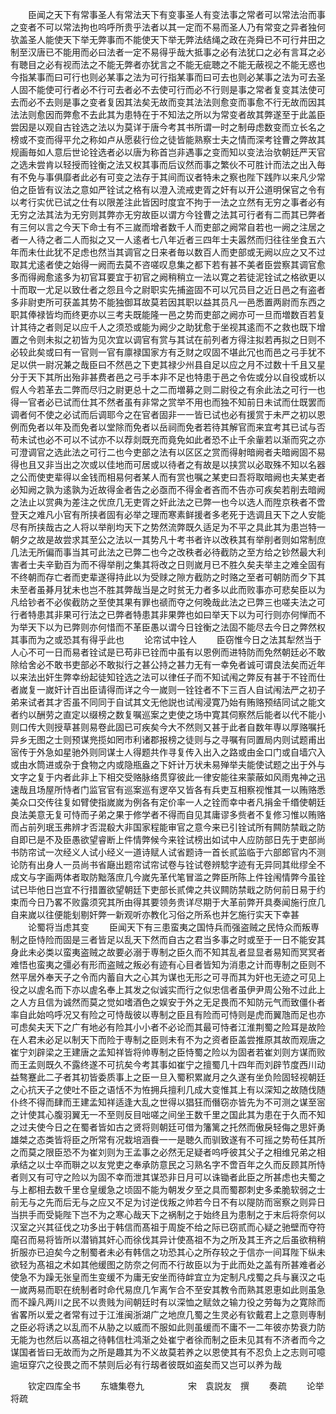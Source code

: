 <!-- { "loadSidebar": true } -->
　　臣闻之天下有常事圣人有常法天下有变事圣人有变法事之常者可以常法治而事之变者不可以常法拘也呜呼所贵乎法者以其一定而不易而圣人乃有常变之异者独何欤盖圣人能使天下举无弊事而不能使天下举无弊法结绳之政在尧舜已不可行井田之制至汉唐已不能用而必曰法者一定不易得乎哉大抵事之必有法犹口之必有言耳之必有聴目之必有视而法之不能无弊者亦犹言之不能无疵聴之不能无蔽视之不能无惑也今指某事而曰可行也则必某事之法为可行指某事而曰可去也则必某事之法为可去圣人固不能使可行者必不行可去者必不去使可行而必不行则是事之常者复变其法使可去而必不去则是事之变者复因其法矣无故而变其法法则愈变而事愈不行无故而因其法法则愈因而弊愈不去此其为患特在于不知法之所以为常变者故其弊遂至于此盖臣尝因是以观自古铨选之法以为莫详于唐今考其书所谓一时之制毋虑数变而立长名之榜或不变而得平允之称如卢从愿裴行俭之徒皆能熟察士夫之情而深考铨曹之弊故其规画毎如人意后世论铨选者必以唐为称首岂非遇事之变而知以变法治欤朝廷严天官之选未尝肯以轻授而铨衡之法又权其事而后议然而事之繁伙不可胜计而法之出入毎有不免与事俱靡者此必有可变之法存于其间而议者特未之察也陛下践阼以来凡少常伯之臣皆有议法之意如严铨试之格有以澄入流戒吏胥之奸有以开公道明保官之令有以考行实优已试之仕有以限差注此皆因时度宜不拘于一法之立然有无穷之事者必有无穷之法其法为无穷则其弊亦无穷故臣以谓方今铨曹之法其可行者有二而其已弊者有三何以言之今天下命士有不三嵗而增者数千人而吏部之阙常自若也一阙之注居之者一人待之者二人而拟之又一人逺者七八年近者三四年士夫嚣然而归往往坐食五六年而未仕此犹不足虑也然当其调官之日来者毎以数百人而吏部或无阙以应之又不过取其尤逺者使之始得一阙而去莫不咨嗟叹息集之都下若有甚不美者臣尝察其调官愈多而得阙愈逺多为初官耳要宜于初官之阙稍稍立一法以寛之若徒泥铨试之格欲更以十而取一尤足以致仕者之怨且今之尉职实先捕盗固不可以冗员目之近日邑之有盗者多非尉吏所可获盖其势不能独御耳故莫若因其职以益其员凡一邑悉置两尉而东西之职其俸禄皆均而终更亦以三考夫既能隆一邑之势而吏部之阙亦可一旦而増数百若复计其待之者则足以应千人之须恐或能为阙少之助犹愈于坐视其逺而不之救也既下增置之令则未拟之初皆为见次宜以调官有赏与其试在前列者方得注拟若再拟之日则不必较此矣或曰有一官则一官有廪禄国家方有乏财之叹固不堪此冗也而邑之弓手犹不足以供一尉况兼之哉臣曰不然邑之下吏其禄少州县自足以应之月不过数十千且又星分于天下其所出殆非甚费者邑之弓手本非不足也特患于邑之令佐或分以自役或析以假人今若革去二弊而尽归之尉更总十之二而増募之则二尉役之有余此法之可行一也得一官者必已试而仕其不然者虽有非常之赏举不用也而独不知前日未试而仕既罢而调者何不使之必试而后调耶今之在官者固非一一皆已试也必有援赏于未严之初以恩例而免者以年及而免者以堂除而免者以岳祠而免者若待其解官而来宜考其已试与否苟未试也必不可以不试亦不以荐剡既充而竟免如此者恐不止千余軰若以渐而究之亦可澄调官之选此法之可行二也今吏部之法有以区区之赏而得射暗阙者夫暗阙固不易得也且又非当出之次或以佳地而可居或以待者之有故是以挟赏以必取殊不知以名器之公而使吏辈得以金钱而相易何者某人而有赏也嘱之某吏曰吾将取暗阙也夫某吏者必知阙之孰为逺孰为近故得金者告之必亟而不得金者吝而不告亦可疾矣若削去暗阙之法止以赏典为差注之优庶几无吏胥之奸此法之已弊一也今以选人而陞京秩者不啻登天之难凡小官有所挟者固有必举之理而寒素鲜援者多老死于选调且天下之人安能尽有所挟哉古之人将以举削均天下之势然流弊既久适足为不平之具此其为患岂特一朝夕之故是故尝求其至公之法以一其势凡十考书者许以改秩其有举削者则如常制庶几法无所偏而事当其可此法之已弊二也今之改秩者必待截防之至方给之钞然最大利害者士夫辛勤百为而不得举削之集其将改之日则嵗月已不胜久矣夫举主之难全固有不终朝而存亡者而吏辈遂得持此以为受赇之隙方截防之时赂之至者可朝防而夕下其未至者虽朞月犹未也岂不胜其弊哉当是之时贫无力者多以此而败事亦可悲矣臣以为凡给钞者不必俟截防之至使其果有罪也禠而夺之何晚哉此法之已弊三也嗟夫法之可行者特患其非果可行法之已弊者特患其非果弊也如曰举天下以为可行则亦何惮而不为举天下以为已弊则亦何惜而不革臣愚以谓今日铨衡之法固不能尽去今日之弊然权其事而为之或恐其有得乎此也
　　论帘试中铨人
　　臣窃惟今日之法其犁然当于人心不可一日而易者铨试是已苟非已铨而中虽有以恩例而进特防而免然朝廷必不敢除给舍必不敢书吏部必不敢拟行之甚公持之甚力无有一幸免者诚可谓良法矣而近年以来法出奸生弊幸纷起徒知铨选之法可以律任子而不知试闱之弊反有甚于不铨而仕者嵗复一嵗奸计百出臣请得而详之今一嵗则一铨铨者不下三百人自试闱法严之初子弟来试者其才否虽不同同于自试其文无他説也试闱浸寛乃始有贿赂预结同试之能文者约以酬劳之直定以缀榜之数复嘱巡案之吏使之场中寛其伺察然后能者以代不能小则口传大则授草甚则易卷此固已可疾矣今大不然则又甚于此者自数年専以厚赂嘱托异乡无图之士则预谋兠揽如罔市利诸郡报榜之徒则与之寻嘱有同置局内则试题甫出宻传于外急如星驰外则同谋士人得题共作寻复传入出入之路或由金口门或自墙穴入或由水筒进或杂于食物之内或隐瓶盎之下奸计万状未易殚举夫能使试题之出于外与文字之复于内者此非上下相交受赂脉络贯穿彼此一律安能往来蒙蔽如风雨鬼神之迅速哉且场屋所恃者门监官官有巡案巡有逻卒又皆各有兵吏互相察视惟其一以贿赂悉美众口交传往复如臂使指嵗嵗为例各有定价率一人之铨而幸中者凡捐金千缗使朝廷良法美意无复可恃而子弟之果于修学者不得而自见其庸谬多赀者不复修习惟以贿赂而占前列珉玉弗辨才否混殽大非国家程能审官之意今来已引铨试所有闗防禁戢之防自即已是不及臣愚欲望睿断上件情弊候今来铨试榜出如试中人应防部日先于吏部尚书防帘试一次经义人试小经义一道诗赋人试省题诗一首长贰监临于六部郎官内不测论防有出身人一员尚书省廰出题帘试帘试卷与铨试卷辨騐字迹有无异同其纰缪全不成文与字画两体者取防黜落庶几今嵗先革代笔冒滥之弊臣所陈上件铨闱情弊今虽铨试已毕他日岂宜不行措置欲望朝廷下吏部长贰俾之共议闗防禁戢之防何前日易于约束而今日乃畧不败露须究其所由得其要领务贵详尽期于大革前弊开具奏闻施行庶几自来嵗以往便能刬剔奸弊一新观听亦教化习俗之所系也并乞施行实天下幸甚
　　论蜀将当虑其变
　　臣闻天下有三患蛮夷之国恃兵而强盗贼之民恃众而叛専制之臣恃险而固是三者皆足以乱天下然而自古之君当多事之时或至于一日不能安其身此未必类以蛮夷盗贼之故要必溺于専制之臣久而不知其乱者显显者易知而冥冥者难悟也蛮夷之彊必有形而盗贼之叛必有迹有心目者皆知为消患之计而専制之臣则不然平居外奉天子之令而内蓄自大之心其为谋也无形之可寻而其为奸也无迹之可见上役之以虗名而下亦以虗名奉上其发之似诚实而行之似忠信者虽伊尹周公殆不过此上之人方且信为诚然而莫之觉如嗜酒色之娱安于外之无足畏而不知防元气而致僵仆者率自此始呜呼况又有险之可恃哉彼以専制之臣且有险而可恃则是虎而翼虺而足也亦可虑矣夫天下之广有地必有险其小小者不必论而其最可恃者江淮荆蜀之险耳是故险在人君未必足以制天下而险于専制之臣则未有不为之资者臣盖尝推原其故而观唐之崔宁刘辟梁之王建唐之孟知祥皆将帅専制之臣恃蜀之险以为固者若崔刘则方谋而败而王孟则既久不露终遂不可抗矣今考其事如崔宁之擅蜀几十四年而刘辟节度西川动益骜蹇此二子者其初皆委质事上之臣一旦入蜀积累嵗月之久遂有坐负险固轻视朝廷之心抗天子之使吐不臣之语恬不为恠拥兵擅利几成大变惟其上有以深知之故随伐随仆终不得而肆而王建孟知祥适逢大乱之世得以猖狂而僭窃亦皆先为不可测之谋至宻之计使其心腹羽翼无一不至则反目咄嗟之间坐王数千里之国此其为患在于久而不知之过夫使今日之在蜀者皆如古之贤将则朝廷可借为籓篱之托然而傲戾轻侮之思奸勇雄桀之态类皆将臣之所常有况栽培涵飬一一是聴久而驯致遂有不可摇之势苟任其所之而莫之限臣恐不为崔刘则为王孟事之必然无足疑者呜呼彼其父子之相维兄弟之相承结之以士卒而聨之以友党吏之奉承防意民之习熟名字不啻百年之久而反顾其所恃者则又有可守之险以为固不幸而泄其谋恐非日月可以诛锄者此臣之所甚虑也夫蜀之与上都相去数千里仓皇缓急之顷固不能为朝发夕至之具而蜀郡刺史多柔脆软弱之士前无与之先而后无与之应又不足为讨逆伐叛之帅若今日不有以隄防而宻察之则异日当拱手而受毙陛下岂不为之寒心哉天下之祸制之于始终且为患制之于末后将奈何以汉室之兴其征伐之功多出于韩信而髙祖于周旋不给之际已窃贰而心疑之驰壁而夺符麾召而易将皆所以潜销其奸心而徐伐其异计使髙祖不为之所及其王齐之后虽欲稍稍折服亦已迫矣今之制蜀者未必有韩信之功恐其心之所存较之于信亦一间耳陛下纵未欲轻为髙祖之术如其他缓图之防奈之何而不行故臣以为于此而处之盖有所甚难者必使急不为躁无张皇而生变缓不为庸无安坐而待衅宜立为定制凡戍蜀之兵与襄汉之屯一嵗两易而职在统制者时命代易庶几乍离乍合不至安其教令而熟其恩恵如此则虽急而不躁凡两川之民不以贵贱为间朝廷时有以深恤之赋敛之输力役之劳每为之寛除而省畧所以爱之者常有过于江淮闽浙湖广之地庶几蜀之生灵必有钦戴君上之意则専制之臣必将诱之以乱而不从胁之以威而不服如此则虽缓而不庸不一二年彼亦势衰力防无能为也然后以髙祖之待韩信杜鸿渐之处崔宁者徐而制之臣未见其有不济者而今之谋国者皆曰无故而为之所是趣其为不义故莫若养之以恩使其有不忍负上之志则可噫逾垣穿穴之役畏之而不禁则后必有行刼者彼既如盗矣而又岂可以养为哉






　　钦定四库全书
　　东塘集卷九　　　　　宋　袁説友　撰
　　奏疏
　　论举将疏
